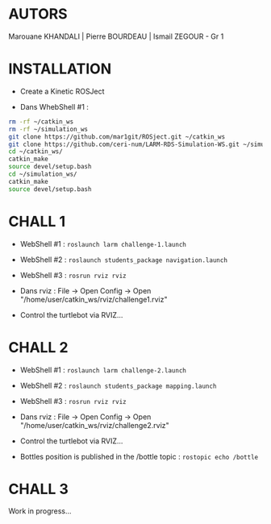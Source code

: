 # AUTORS
Marouane KHANDALI | Pierre BOURDEAU | Ismail ZEGOUR - Gr 1

# INSTALLATION

- Create a Kinetic ROSJect

- Dans WhebShell #1 : 
```bash
rm -rf ~/catkin_ws
rm -rf ~/simulation_ws
git clone https://github.com/mar1git/ROSject.git ~/catkin_ws
git clone https://github.com/ceri-num/LARM-RDS-Simulation-WS.git ~/simulation_ws
cd ~/catkin_ws/
catkin_make
source devel/setup.bash
cd ~/simulation_ws/
catkin_make
source devel/setup.bash
```

# CHALL 1

- WebShell #1 : `roslaunch larm challenge-1.launch`

- WebShell #2 : `roslaunch students_package navigation.launch`

- WebShell #3 : `rosrun rviz rviz`

- Dans rviz : File -> Open Config -> Open "/home/user/catkin_ws/rviz/challenge1.rviz"

- Control the turtlebot via RVIZ...


# CHALL 2

- WebShell #1 : `roslaunch larm challenge-2.launch`

- WebShell #2 : `roslaunch students_package mapping.launch`

- WebShell #3 : `rosrun rviz rviz`

- Dans rviz : File -> Open Config -> Open "/home/user/catkin_ws/rviz/challenge2.rviz"

- Control the turtlebot via RVIZ...

- Bottles position is published in the /bottle topic : `rostopic echo /bottle`


# CHALL 3

Work in progress...

